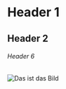 # Header 1
## Header 2
###### Header 6

![Das ist das Bild](https://cdn.pixabay.com/photo/2023/08/29/19/42/goose-8222013_640.jpg)



